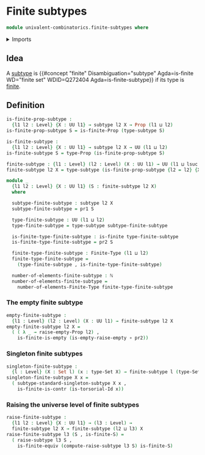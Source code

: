 # Finite subtypes

```agda
module univalent-combinatorics.finite-subtypes where
```

<details><summary>Imports</summary>

```agda
open import elementary-number-theory.natural-numbers

open import foundation.dependent-pair-types
open import foundation.empty-types
open import foundation.function-types
open import foundation.propositions
open import foundation.raising-universe-levels
open import foundation.sets
open import foundation.singleton-subtypes
open import foundation.subtypes
open import foundation.torsorial-type-families
open import foundation.universe-levels

open import univalent-combinatorics.finite-types
```

</details>

## Idea

A [subtype](foundation.subtypes.md) is
{{#concept "finite" Disambiguation="subtype" Agda=is-finite WD="finite set" WDID=Q272404 Agda=is-finite-subtype}}
if its type is [finite](univalent-combinatorics.finite-types.md).

## Definition

```agda
is-finite-prop-subtype :
  {l1 l2 : Level} {X : UU l1} → subtype l2 X → Prop (l1 ⊔ l2)
is-finite-prop-subtype S = is-finite-Prop (type-subtype S)

is-finite-subtype :
  {l1 l2 : Level} {X : UU l1} → subtype l2 X → UU (l1 ⊔ l2)
is-finite-subtype S = type-Prop (is-finite-prop-subtype S)

finite-subtype : {l1 : Level} (l2 : Level) (X : UU l1) → UU (l1 ⊔ lsuc l2)
finite-subtype l2 X = type-subtype (is-finite-prop-subtype {l2 = l2} {X = X})

module _
  {l1 l2 : Level} {X : UU l1} (S : finite-subtype l2 X)
  where

  subtype-finite-subtype : subtype l2 X
  subtype-finite-subtype = pr1 S

  type-finite-subtype : UU (l1 ⊔ l2)
  type-finite-subtype = type-subtype subtype-finite-subtype

  is-finite-type-finite-subtype : is-finite type-finite-subtype
  is-finite-type-finite-subtype = pr2 S

  finite-type-finite-subtype : Finite-Type (l1 ⊔ l2)
  finite-type-finite-subtype =
    (type-finite-subtype , is-finite-type-finite-subtype)

  number-of-elements-finite-subtype : ℕ
  number-of-elements-finite-subtype =
    number-of-elements-Finite-Type finite-type-finite-subtype
```

### The empty finite subtype

```agda
empty-finite-subtype :
  {l1 : Level} (l2 : Level) (X : UU l1) → finite-subtype l2 X
empty-finite-subtype l2 X =
  ( ( λ _ → raise-empty-Prop l2) ,
    is-finite-is-empty (is-empty-raise-empty ∘ pr2))
```

### Singleton finite subtypes

```agda
singleton-finite-subtype :
  {l : Level} (X : Set l) (x : type-Set X) → finite-subtype l (type-Set X)
singleton-finite-subtype X x =
  ( subtype-standard-singleton-subtype X x ,
    is-finite-is-contr (is-torsorial-Id x))
```

### Raising the universe level of finite subtypes

```agda
raise-finite-subtype :
  {l1 l2 : Level} {X : UU l1} → (l3 : Level) →
  finite-subtype l2 X → finite-subtype (l2 ⊔ l3) X
raise-finite-subtype l3 (S , is-finite-S) =
  ( raise-subtype l3 S ,
    is-finite-equiv (compute-raise-subtype l3 S) is-finite-S)
```

